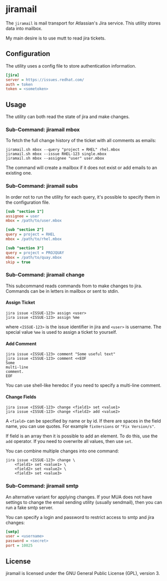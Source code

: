 # jiramail

 The `jiramail` is mail transport for Atlassian's Jira service. This utility
 stores data into mailbox.

My main desire is to use mutt to read jira tickets.

## Configuration

The utility uses a config file to store authentication information.

```ini
[jira]
server = https://issues.redhat.com/
auth = token
token = <sometoken>
```

## Usage

The utility can both read the state of jira and make changes.

### Sub-Command: jiramail mbox
To fetch the full change history of the ticket with all comments as emails:

```
jiramail.sh mbox --query "project = RHEL" rhel.mbox
jiramail.sh mbox --issue RHEL-123 single.mbox
jiramail.sh mbox --assignee "user" user.mbox
```

The command will create a mailbox if it does not exist or add emails to an
existing one.

### Sub-Command: jiramail subs
In order not to run the utility for each query, it's possible to specify them in
the configuration file.

```ini
[sub "section 1"]
assignee = user
mbox = /path/to/user.mbox

[sub "section 2"]
query = project = RHEL
mbox = /path/to/rhel.mbox

[sub "section 3"]
query = project = PROJQUAY
mbox = /path/to/quay.mbox
skip = true
```

### Sub-Command: jiramail change

This subcommand reads commands from to make changes to jira. Commands can be in
letters in mailbox or sent to stdin.

#### Assign Ticket

```
jira issue <ISSUE-123> assign <user>
jira issue <ISSUE-123> assign %me
```
where `<ISSUE-123>` is the issue identifier in jira and `<user>` is username.
The special value `%me` is used to assign a ticket to yourself.

#### Add Comment

```
jira issue <ISSUE-123> comment "Some useful text"
jira issue <ISSUE-123> comment <<EOF
Some
multi-line
comment.
EOF
```
You can use shell-like heredoc if you need to specify a multi-line comment.

#### Change Fields

```
jira issue <ISSUE-123> change <field1> set <value1>
jira issue <ISSUE-123> change <field2> add <value2>
```
A `<field>` can be specified by name or by id. If there are spaces in the field
name, you can use quotes. For example `fixVersions` or `"Fix Version/s"`.

If field is an array then it is possible to add an element. To do this, use the
`add` operator. If you need to overwrite all values, then use `set`.

You can combine multiple changes into one command:
```
jira issue <ISSUE-123> change \
    <field1> set <value1> \
    <field2> set <value2> \
    <field3> set <value3>
```

### Sub-Command: jiramail smtp

An alternative variant for applying changes. If your MUA does not have settings
to change the email sending utility (usually sendmail), then you can run a fake
smtp server.

You can specify a login and password to restrict access to smtp and jira
changes:

```ini
[smtp]
user = <username>
password = <secret>
port = 10025
```

## License

jiramail is licensed under the GNU General Public License (GPL), version 3.

